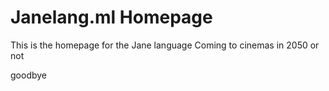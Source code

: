 # Janelang.ml Homepage

This is the homepage for the Jane language
Coming to cinemas in 2050
or not

goodbye
